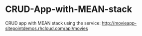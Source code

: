 # CRUD-App-with-MEAN-stack
CRUD app with MEAN stack using the service: http://movieapp-sitepointdemos.rhcloud.com/api/movies
